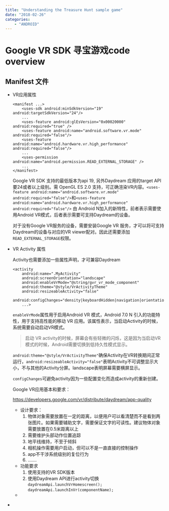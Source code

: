 ```yaml
---
title: "Understanding the Treasure Hunt sample game"
date: "2018-02-26"
categories: 
    - "ANDROID"
---
```

# Google VR SDK 寻宝游戏code overview

## Manifest 文件

- VR应用属性

  ```
  <manifest ...>
      <uses-sdk android:minSdkVersion="19" android:targetSdkVersion="24"/>
      ...
      <uses-feature android:glEsVersion="0x00020000" android:required="true" />
      <uses-feature android:name="android.software.vr.mode" android:required="false"/>
      <uses-feature android:name="android.hardware.vr.high_performance" android:required="false"/>
      ...
      <uses-permission android:name="android.permission.READ_EXTERNAL_STORAGE" />
      ...
  </manifest>
  ```

  Google VR SDK 支持的最低版本为api 19, 另外Daydream 应用的target API 要24或者以上级别。需 OpenGL ES 2.0 支持，可正确渲染VR内容。`<uses-feature android:name="android.software.vr.mode" android:required="false"/>`和`<uses-feature android:name="android.hardware.vr.high_performance" android:required="false"/>` 由 Android N加入的新特性，前者表示需要使用Android VR模式，后者表示需要可支持Daydream的设备。

  对于没有Google VR服务的设备，需要安装Google VR 服务，才可以将可支持Daydream的设备与对应的VR viewer配对。因此还需要添加`READ_EXTERNAL_STORAGE`权限。


- VR Activity 属性

  Activity也需要添加一些属性声明，才可兼容Daydream

  ```
  <activity
      android:name=".MyActivity"
      android:screenOrientation="landscape"
      android:enableVrMode="@string/gvr_vr_mode_component"
      android:theme="@style/VrActivityTheme"
      android:resizeableActivity="false"
      android:configChanges="density|keyboardHidden|navigation|orientation|screenSize|uiMode"
      ...>

  ```

  `enableVrMode`属性用于启用Android VR 模式，Android 7.0 N 引入的功能特性，用于支持高性能的移动 VR 应用。该属性表示，当启动Activity的时候，系统需要自动启动VR模式。

  > 启动 VR activity的时候，屏幕会有些轻微的闪烁，这是因为当启动VR模式的时候，Android需要切换到低持久性模式显示。

  `android:theme="@style/VrActivityTheme"`确保Activity在VR转换期间正常运行，`android:resizeableActivity="false"`表明Activity不可调整显示大小，不与其他的Activity分屏。landscape表明屏幕需要横屏显示。

  `configChanges`可避免activity因为一些配置变化而造成activity的重新创建。

  Google VR应用基本和要求：

  https://developers.google.com/vr/distribute/daydream/app-quality

  - 设计要求：
    1. 物体对象需要放置在一定的距离，以便用户可以看清楚而不是看到两张图片。如果需要辅助文字，需要保证文字的可读性。建议物体对象需要放置在0.5米距离以上
    2. 需要维护头部动作位置追踪
    3. 地平线维持，不至于倾斜
    4. 相机操作需要用户启动，但可以不是一直直接的控制操作
    5. app不干涉系统级别的复位行为
    6. …….
  - 功能要求
    1. 使用支持的VR SDK版本
    2. 使用Daydream API进行activity切换`daydreamApi.launchVrHomescreen();`  `daydreamApi.launchInVr(componentName);`
  - ​

- ​





